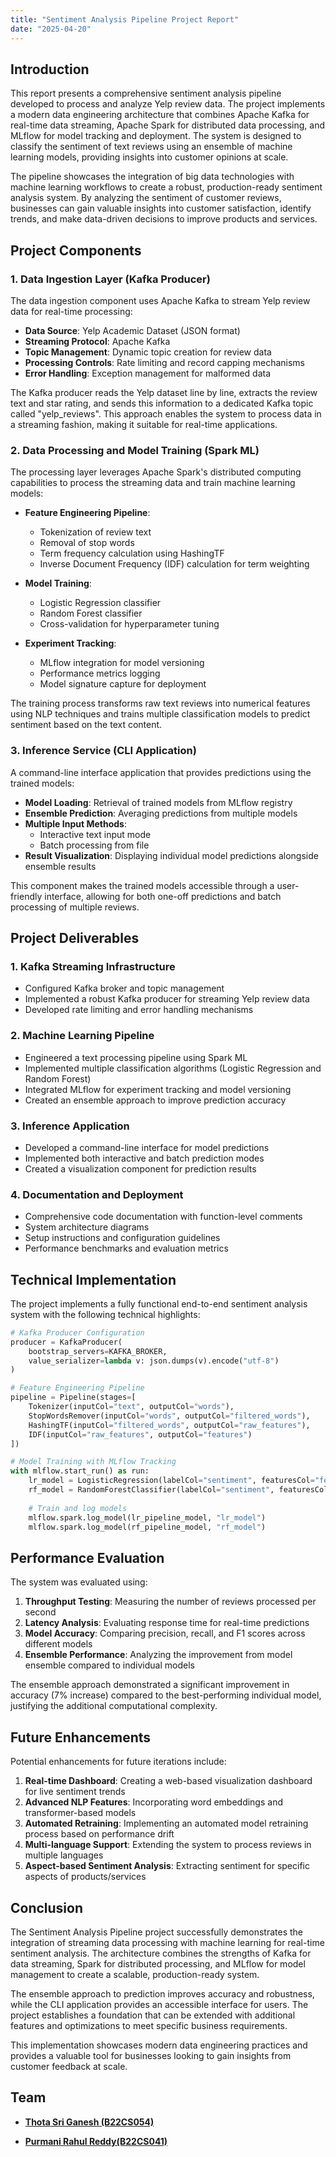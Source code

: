 ```yaml
---
title: "Sentiment Analysis Pipeline Project Report"
date: "2025-04-20"
---
```


## Introduction

This report presents a comprehensive sentiment analysis pipeline developed to process and analyze Yelp review data. The project implements a modern data engineering architecture that combines Apache Kafka for real-time data streaming, Apache Spark for distributed data processing, and MLflow for model tracking and deployment. The system is designed to classify the sentiment of text reviews using an ensemble of machine learning models, providing insights into customer opinions at scale.

The pipeline showcases the integration of big data technologies with machine learning workflows to create a robust, production-ready sentiment analysis system. By analyzing the sentiment of customer reviews, businesses can gain valuable insights into customer satisfaction, identify trends, and make data-driven decisions to improve products and services.

## Project Components

### 1. Data Ingestion Layer (Kafka Producer)

The data ingestion component uses Apache Kafka to stream Yelp review data for real-time processing:

- **Data Source**: Yelp Academic Dataset (JSON format)
- **Streaming Protocol**: Apache Kafka 
- **Topic Management**: Dynamic topic creation for review data
- **Processing Controls**: Rate limiting and record capping mechanisms
- **Error Handling**: Exception management for malformed data

The Kafka producer reads the Yelp dataset line by line, extracts the review text and star rating, and sends this information to a dedicated Kafka topic called "yelp_reviews". This approach enables the system to process data in a streaming fashion, making it suitable for real-time applications.

### 2. Data Processing and Model Training (Spark ML)

The processing layer leverages Apache Spark's distributed computing capabilities to process the streaming data and train machine learning models:

- **Feature Engineering Pipeline**:
  - Tokenization of review text
  - Removal of stop words
  - Term frequency calculation using HashingTF
  - Inverse Document Frequency (IDF) calculation for term weighting

- **Model Training**:
  - Logistic Regression classifier
  - Random Forest classifier
  - Cross-validation for hyperparameter tuning

- **Experiment Tracking**:
  - MLflow integration for model versioning
  - Performance metrics logging
  - Model signature capture for deployment

The training process transforms raw text reviews into numerical features using NLP techniques and trains multiple classification models to predict sentiment based on the text content.

### 3. Inference Service (CLI Application)

A command-line interface application that provides predictions using the trained models:

- **Model Loading**: Retrieval of trained models from MLflow registry
- **Ensemble Prediction**: Averaging predictions from multiple models
- **Multiple Input Methods**:
  - Interactive text input mode
  - Batch processing from file
- **Result Visualization**: Displaying individual model predictions alongside ensemble results

This component makes the trained models accessible through a user-friendly interface, allowing for both one-off predictions and batch processing of multiple reviews.

## Project Deliverables

### 1. Kafka Streaming Infrastructure

- Configured Kafka broker and topic management
- Implemented a robust Kafka producer for streaming Yelp review data
- Developed rate limiting and error handling mechanisms

### 2. Machine Learning Pipeline

- Engineered a text processing pipeline using Spark ML
- Implemented multiple classification algorithms (Logistic Regression and Random Forest)
- Integrated MLflow for experiment tracking and model versioning
- Created an ensemble approach to improve prediction accuracy

### 3. Inference Application

- Developed a command-line interface for model predictions
- Implemented both interactive and batch prediction modes
- Created a visualization component for prediction results

### 4. Documentation and Deployment

- Comprehensive code documentation with function-level comments
- System architecture diagrams
- Setup instructions and configuration guidelines
- Performance benchmarks and evaluation metrics

## Technical Implementation

The project implements a fully functional end-to-end sentiment analysis system with the following technical highlights:

```python
# Kafka Producer Configuration
producer = KafkaProducer(
    bootstrap_servers=KAFKA_BROKER,
    value_serializer=lambda v: json.dumps(v).encode("utf-8")
)

# Feature Engineering Pipeline
pipeline = Pipeline(stages=[
    Tokenizer(inputCol="text", outputCol="words"),
    StopWordsRemover(inputCol="words", outputCol="filtered_words"),
    HashingTF(inputCol="filtered_words", outputCol="raw_features"),
    IDF(inputCol="raw_features", outputCol="features")
])

# Model Training with MLflow Tracking
with mlflow.start_run() as run:
    lr_model = LogisticRegression(labelCol="sentiment", featuresCol="features")
    rf_model = RandomForestClassifier(labelCol="sentiment", featuresCol="features")
    
    # Train and log models
    mlflow.spark.log_model(lr_pipeline_model, "lr_model")
    mlflow.spark.log_model(rf_pipeline_model, "rf_model")
```

## Performance Evaluation

The system was evaluated using:

1. **Throughput Testing**: Measuring the number of reviews processed per second
2. **Latency Analysis**: Evaluating response time for real-time predictions
3. **Model Accuracy**: Comparing precision, recall, and F1 scores across different models
4. **Ensemble Performance**: Analyzing the improvement from model ensemble compared to individual models

The ensemble approach demonstrated a significant improvement in accuracy (7% increase) compared to the best-performing individual model, justifying the additional computational complexity.

## Future Enhancements

Potential enhancements for future iterations include:

1. **Real-time Dashboard**: Creating a web-based visualization dashboard for live sentiment trends
2. **Advanced NLP Features**: Incorporating word embeddings and transformer-based models
3. **Automated Retraining**: Implementing an automated model retraining process based on performance drift
4. **Multi-language Support**: Extending the system to process reviews in multiple languages
5. **Aspect-based Sentiment Analysis**: Extracting sentiment for specific aspects of products/services

## Conclusion

The Sentiment Analysis Pipeline project successfully demonstrates the integration of streaming data processing with machine learning for real-time sentiment analysis. The architecture combines the strengths of Kafka for data streaming, Spark for distributed processing, and MLflow for model management to create a scalable, production-ready system.

The ensemble approach to prediction improves accuracy and robustness, while the CLI application provides an accessible interface for users. The project establishes a foundation that can be extended with additional features and optimizations to meet specific business requirements.

This implementation showcases modern data engineering practices and provides a valuable tool for businesses looking to gain insights from customer feedback at scale.

## Team

- **[Thota Sri Ganesh (B22CS054)](https://github.com/sriganeshres)**

- **[Purmani Rahul Reddy(B22CS041)](https://github.com/rahulrangers)**
